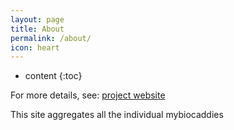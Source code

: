 ```yaml
---
layout: page
title: About
permalink: /about/
icon: heart
---
```


* content
{:toc}

For more details, see: [project website](https://github.com/biodatabases/biocaddie-gym)

This site aggregates all the individual mybiocaddies
